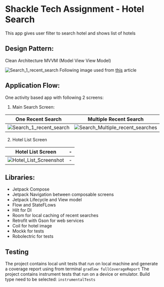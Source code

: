 # Shackle Tech Assignment - Hotel Search
This app gives user filter to search hotel and shows list of hotels

## Design Pattern:
Clean Architecture MVVM (Model View View Model)
 
![Search_1_recent_search](https://miro.medium.com/v2/resize:fit:1400/format:webp/1*g6bqauGqu1u9Q1kZoNBvDQ.png)
Following image used from [this](https://medium.com/@ami0275/mvvm-clean-architecture-pattern-in-android-with-use-cases-eff7edc2ef76) article

## Application Flow:
One activity based app with following 2 screens:

1. Main Search Screen:

| One Recent Search | Multiple Recent Search |
| :----: | :----: |
![Search_1_recent_search](https://github.com/Shackle-Group/android-test-assignment/assets/47480605/4b1d707f-6e0f-4719-baa8-20a71a011e96) | ![Search_Multiple_recent_searches](https://github.com/Shackle-Group/android-test-assignment/assets/47480605/767ce49a-aa21-41b4-8c69-20107e1c540b)
2. Hotel List Screen

| Hotel List Screen | - |
| :----: | :----: |
![Hotel_List_Screenshot](https://github.com/Shackle-Group/android-test-assignment/assets/47480605/b9da2b4d-419c-493c-aeaf-621c25278faa) | -



## Libraries:
- Jetpack Compose
- Jetpack Navigation between composable screens
- Jetpack Lifecycle and View model
- Flow and StateFLows
- Hilt for DI
- Room for local caching of recent searches
- Retrofit with Gson for web services
- Coil for hotel image
- Mockk for tests
- Robolectric for tests

## Testing
The project contains local unit tests that run on local machine and generate a coverage report using from terminal ```gradlew fullCoverageReport```
The project contains instrument tests that run on a device or emulator. Build type need to be selected: `instrumentalTests` 